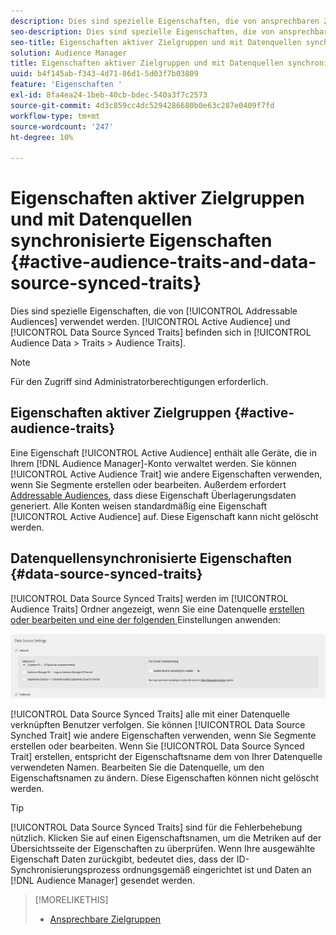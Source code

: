 ```yaml
---
description: Dies sind spezielle Eigenschaften, die von ansprechbaren Zielgruppen verwendet werden. Aktive Zielgruppen- und Datenquellen-synchronisierte Eigenschaften befinden sich unter Zielgruppendaten > Eigenschaften > Zielgruppeneigenschaften.
seo-description: Dies sind spezielle Eigenschaften, die von ansprechbaren Zielgruppen verwendet werden. Aktive Zielgruppen- und Datenquellen-synchronisierte Eigenschaften befinden sich unter Zielgruppendaten > Eigenschaften > Zielgruppeneigenschaften.
seo-title: Eigenschaften aktiver Zielgruppen und mit Datenquellen synchronisierte Eigenschaften
solution: Audience Manager
title: Eigenschaften aktiver Zielgruppen und mit Datenquellen synchronisierte Eigenschaften
uuid: b4f145ab-f343-4d71-86d1-5d03f7b03809
feature: 'Eigenschaften '
exl-id: 8fa4ea24-1beb-40cb-bdec-540a3f7c2573
source-git-commit: 4d3c859cc4dc5294286680b0e63c287e0409f7fd
workflow-type: tm+mt
source-wordcount: '247'
ht-degree: 10%

---
```


# Eigenschaften aktiver Zielgruppen und mit Datenquellen synchronisierte Eigenschaften {#active-audience-traits-and-data-source-synced-traits}

Dies sind spezielle Eigenschaften, die von [!UICONTROL Addressable Audiences] verwendet werden. [!UICONTROL Active Audience] und  [!UICONTROL Data Source Synced Traits] befinden sich in  [!UICONTROL Audience Data > Traits > Audience Traits].

>[!NOTE]
>
>Für den Zugriff sind Administratorberechtigungen erforderlich.

## Eigenschaften aktiver Zielgruppen {#active-audience-traits}

Eine Eigenschaft [!UICONTROL Active Audience] enthält alle Geräte, die in Ihrem [!DNL Audience Manager]-Konto verwaltet werden. Sie können [!UICONTROL Active Audience Trait] wie andere Eigenschaften verwenden, wenn Sie Segmente erstellen oder bearbeiten. Außerdem erfordert [Addressable Audiences](../../features/addressable-audiences.md), dass diese Eigenschaft Überlagerungsdaten generiert. Alle Konten weisen standardmäßig eine Eigenschaft [!UICONTROL Active Audience] auf. Diese Eigenschaft kann nicht gelöscht werden.

## Datenquellensynchronisierte Eigenschaften {#data-source-synced-traits}

[!UICONTROL Data Source Synced Traits] werden im  [!UICONTROL Audience Traits] Ordner angezeigt, wenn Sie eine Datenquelle  [erstellen oder bearbeiten und eine der folgenden ](../../features/manage-datasources.md#create-data-source) Einstellungen anwenden:

![](assets/datasource_synced.png)

[!UICONTROL Data Source Synced Traits] alle mit einer Datenquelle verknüpften Benutzer verfolgen. Sie können [!UICONTROL Data Source Synched Trait] wie andere Eigenschaften verwenden, wenn Sie Segmente erstellen oder bearbeiten. Wenn Sie [!UICONTROL Data Source Synced Trait] erstellen, entspricht der Eigenschaftsname dem von Ihrer Datenquelle verwendeten Namen. Bearbeiten Sie die Datenquelle, um den Eigenschaftsnamen zu ändern. Diese Eigenschaften können nicht gelöscht werden.

>[!TIP]
>
>[!UICONTROL Data Source Synced Traits] sind für die Fehlerbehebung nützlich. Klicken Sie auf einen Eigenschaftsnamen, um die Metriken auf der Übersichtsseite der Eigenschaften zu überprüfen. Wenn Ihre ausgewählte Eigenschaft Daten zurückgibt, bedeutet dies, dass der ID-Synchronisierungsprozess ordnungsgemäß eingerichtet ist und Daten an [!DNL Audience Manager] gesendet werden.

>[!MORELIKETHIS]
>
>* [Ansprechbare Zielgruppen](../../features/addressable-audiences.md)

